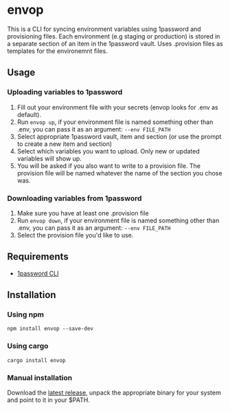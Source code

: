 # envop
This is a CLI for syncing environment variables using 1password and provisioning files. Each environment (e.g staging or production) is stored in a separate section of an item in the 1password vault. Uses .provision files as templates for the environemnt files.

## Usage
### Uploading variables to 1password
1. Fill out your environment file with your secrets (envop looks for .env as default).
2. Run `envop up`, if your environment file is named something other than .env, you can pass it as an argument: `--env FILE_PATH`
3. Select appropriate 1password vault, item and section (or use the prompt to create a new item and section)
4. Select which variables you want to upload. Only new or updated variables will show up.
5. You will be asked if you also want to write to a provision file. The provision file will be named whatever the name of the section you chose was.

### Downloading variables from 1password
1. Make sure you have at least one .provision file
2. Run `envop down`, if your environment file is named something other than .env, you can pass it as an argument: `--env FILE_PATH`
3. Select the provision file you'd like to use.

## Requirements
- [1password CLI](https://1password.com/downloads/command-line/)

## Installation
### Using npm
`npm install envop --save-dev`

### Using cargo
`cargo install envop`

### Manual installation
Download the [latest release](https://github.com/alexanderflink/envop/releases), unpack the appropriate binary for your system and point to it in your $PATH.